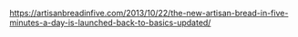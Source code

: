 https://artisanbreadinfive.com/2013/10/22/the-new-artisan-bread-in-five-minutes-a-day-is-launched-back-to-basics-updated/